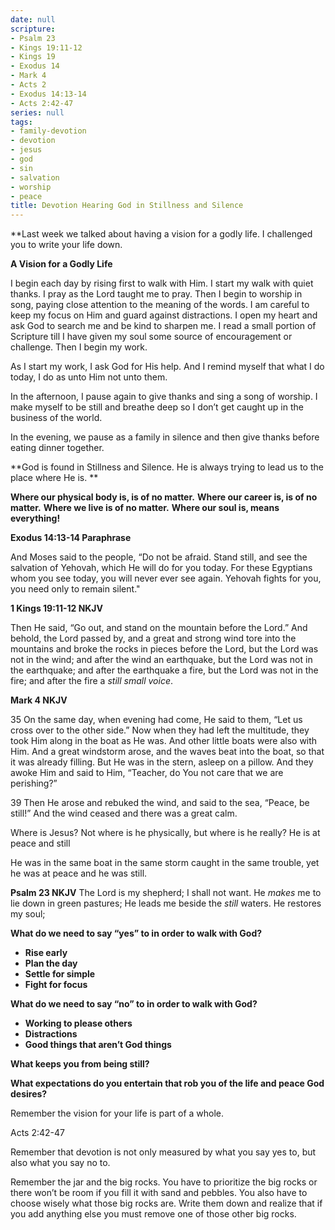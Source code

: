 ```yaml
---
date: null
scripture:
- Psalm 23
- Kings 19:11-12
- Kings 19
- Exodus 14
- Mark 4
- Acts 2
- Exodus 14:13-14
- Acts 2:42-47
series: null
tags:
- family-devotion
- devotion
- jesus
- god
- sin
- salvation
- worship
- peace
title: Devotion Hearing God in Stillness and Silence
---
```



**Last week we talked about having a vision for a godly life. I challenged you to write your life down.

**A Vision for a Godly Life**

I begin each day by rising first to walk with Him. I start my walk with quiet thanks. I pray as the Lord taught me to pray. Then I begin to worship in song, paying close attention to the meaning of the words. I am careful to keep my focus on Him and guard against distractions. I open my heart and ask God to search me and be kind to sharpen me. I read a small portion of Scripture till I have given my soul some source of encouragement or challenge. Then I begin my work.

As I start my work, I ask God for His help. And I remind myself that what I do today, I do as unto Him not unto them.

In the afternoon, I pause again to give thanks and sing a song of worship. I make myself to be still and breathe deep so I don’t get caught up in the business of the world.

In the evening, we pause as a family in silence and then give thanks before eating dinner together.

**God is found in Stillness and Silence. He is always trying to lead us to the place where He is. **

**Where our physical body is, is of no matter.**
**Where our career is, is of no matter.**
**Where we live is of no matter.**
**Where our soul is, means everything!**

**Exodus 14:13-14 Paraphrase**

And Moses said to the people, “Do not be afraid. Stand still, and see the salvation of Yehovah, which He will do for you today. For these Egyptians whom you see today, you will never ever see again. Yehovah fights for you, you need only to remain silent."

**1 Kings 19:11-12 NKJV**

Then He said, “Go out, and stand on the mountain before the Lord.” And behold, the Lord passed by, and a great and strong wind tore into the mountains and broke the rocks in pieces before the Lord, but the Lord was not in the wind; and after the wind an earthquake, but the Lord was not in the earthquake; and after the earthquake a fire, but the Lord was not in the fire; and after the fire a **still*  *small* voice*.

**Mark 4 NKJV**

35 On the same day, when evening had come, He said to them, “Let us cross over to the other side.” Now when they had left the multitude, they took Him along in the boat as He was. And other little boats were also with Him. And a great windstorm arose, and the waves beat into the boat, so that it was already filling. But He was in the stern, asleep on a pillow. And they awoke Him and said to Him, “Teacher, do You not care that we are perishing?”

39 Then He arose and rebuked the wind, and said to the sea, “Peace, be still!” And the wind ceased and there was a great calm.

Where is Jesus?
Not where is he physically, but where is he really?
He is at peace and still

He was in the same boat in the same storm caught in the same trouble, yet he was at peace and he was still.

**Psalm 23 NKJV**
The Lord is my shepherd;
I shall not want.
He *makes* me to lie down in green pastures;
He leads me beside the *still* waters.
He restores my soul;

**What do we need to say “yes” to in order to walk with God?**

- **Rise early**
- **Plan the day**
- **Settle for simple**
- **Fight for focus**

**What do we need to say “no” to in order to walk with God?**

- **Working to please others**
- **Distractions**
- **Good things that aren’t God things**

**What keeps you from being still?**

**What expectations do you entertain that rob you of the life and peace God desires?**

Remember the vision for your life is part of a whole.

Acts 2:42-47

Remember that devotion is not only measured by what you say yes to, but also what you say no to.

Remember the jar and the big rocks. You have to prioritize the big rocks or there won’t be room if you fill it with sand and pebbles. You also have to choose wisely what those big rocks are. Write them down and realize that if you add anything else you must remove one of those other big rocks.